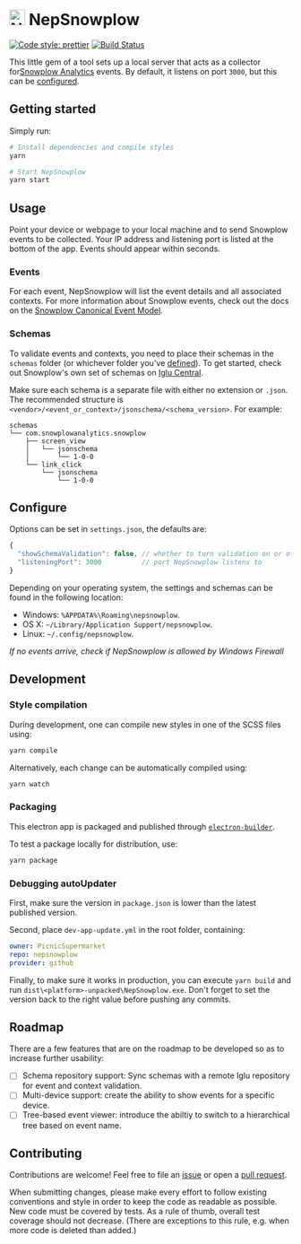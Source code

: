 # <img src="https://github.com/PicnicSupermarket/nepsnowplow/blob/master/icon.png?raw=true" width="28" alt="NepSnowplow" /> NepSnowplow

[![Code style: prettier][prettier-badge]][prettier]
[![Build Status][travisci-badge]][travisci-builds]

This little gem of a tool sets up a local server that acts as a collector for[Snowplow
Analytics][snowplow-analytics] events. By default, it listens on port `3000`, but this can be
[configured](#configure).

## Getting started

Simply run:

```sh
# Install dependencies and compile styles
yarn

# Start NepSnowplow
yarn start
```

## Usage

Point your device or webpage to your local machine and to send Snowplow events to be collected. Your
IP address and listening port is listed at the bottom of the app. Events should appear within
seconds.

### Events

For each event, NepSnowplow will list the event details and all associated contexts. For more
information about Snowplow events, check out the docs on the [Snowplow Canonical Event
Model][canonical-event-model].

### Schemas

To validate events and contexts, you need to place their schemas in the `schemas` folder (or
whichever folder you've [defined](#configure)). To get started, check out Snowplow's own set of
schemas on [Iglu Central][iglu-central].

Make sure each schema is a separate file with either no extension or `.json`. The recommended
structure is `<vendor>/<event_or_context>/jsonschema/<schema_version>`. For example:

```
schemas
└── com.snowplowanalytics.snowplow
    ├── screen_view
    │   └── jsonschema
    │       └── 1-0-0
    └── link_click
        └── jsonschema
            └── 1-0-0
```

## Configure

Options can be set in `settings.json`, the defaults are:

```js
{
  "showSchemaValidation": false, // whether to turn validation on or off on startup
  "listeningPort": 3000          // port NepSnowplow listens to
}
```

Depending on your operating system, the settings and schemas can be found in the following location:

-   Windows: `%APPDATA%\Roaming\nepsnowplow`.
-   OS X: `~/Library/Application Support/nepsnowplow`.
-   Linux: `~/.config/nepsnowplow`.

_If no events arrive, check if NepSnowplow is allowed by Windows Firewall_

## Development

### Style compilation

During development, one can compile new styles in one of the SCSS files using:

```sh
yarn compile
```

Alternatively, each change can be automatically compiled using:

```sh
yarn watch
```

### Packaging

This electron app is packaged and published through [`electron-builder`][electron-builder].

To test a package locally for distribution, use:

```sh
yarn package
```

### Debugging autoUpdater

First, make sure the version in `package.json` is lower than the latest published version.

Second, place `dev-app-update.yml` in the root folder, containing:

```yaml
owner: PicnicSupermarket
repo: nepsnowplow
provider: github
```

Finally, to make sure it works in production, you can execute `yarn build` and run
`dist\<platform>-unpacked\NepSnowplow.exe`. Don't forget to set the version back to the right value
before pushing any commits.

## Roadmap

There are a few features that are on the roadmap to be developed so as to increase further
usability:

-   [ ] Schema repository support: Sync schemas with a remote Iglu repository for event and context
        validation.
-   [ ] Multi-device support: create the ability to show events for a specific device.
-   [ ] Tree-based event viewer: introduce the abiltiy to switch to a hierarchical tree based on
        event name.

## Contributing

Contributions are welcome! Feel free to file an [issue][new-issue] or open a [pull request][new-pr].

When submitting changes, please make every effort to follow existing conventions and style in order
to keep the code as readable as possible. New code must be covered by tests. As a rule of thumb,
overall test coverage should not decrease. (There are exceptions to this rule, e.g. when more code
is deleted than added.)

[canonical-event-model]: https://github.com/snowplow/snowplow/wiki/canonical-event-model
[electron-builder]: https://electron.build
[iglu-central]: https://github.com/snowplow/iglu-central
[new-issue]: https://github.com/PicnicSupermarket/nepsnowplow/issues/new
[new-pr]: https://github.com/PicnicSupermarket/nepsnowplow/compare
[prettier-badge]: https://img.shields.io/badge/code_style-prettier-ff69b4.svg?style=flat-square
[prettier]: https://github.com/prettier/prettier
[snowplow-analytics]: https://snowplowanalytics.com
[travisci-badge]: https://travis-ci.com/PicnicSupermarket/nepsnowplow.svg?branch=master
[travisci-builds]: https://travis-ci.com/PicnicSupermarket/nepsnowplow
